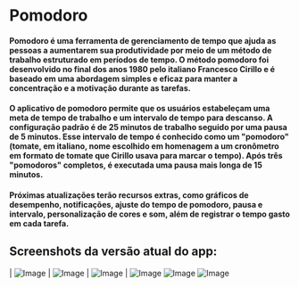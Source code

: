 # Pomodoro

#### Pomodoro é uma ferramenta de gerenciamento de tempo que ajuda as pessoas a aumentarem sua produtividade por meio de um método de trabalho estruturado em períodos de tempo. O método pomodoro foi desenvolvido no final dos anos 1980 pelo italiano Francesco Cirillo e é baseado em uma abordagem simples e eficaz para manter a concentração e a motivação durante as tarefas.

#### O aplicativo de pomodoro permite que os usuários estabeleçam uma meta de tempo de trabalho e um intervalo de tempo para descanso. A configuração padrão é de 25 minutos de trabalho seguido por uma pausa de 5 minutos. Esse intervalo de tempo é conhecido como um "pomodoro" (tomate, em italiano, nome escolhido em homenagem a um cronômetro em formato de tomate que Cirillo usava para marcar o tempo). Após três "pomodoros" completos, é executada uma pausa mais longa de 15 minutos.

#### Próximas atualizações terão recursos extras, como gráficos de desempenho, notificações, ajuste do tempo de pomodoro, pausa e intervalo, personalização de cores e som, além de registrar o tempo gasto em cada tarefa.

## Screenshots da versão atual do app:

| ![Image](images/modo_foco.png) | ![Image](images/pausa_curta.png) | ![Image](images/pausa_longa.png) |
![Image](images/notificacao_foco.png)
![Image](images/notificacao_pausa_curta.png)
![Image](images/notificacao_pausa_longa.png)